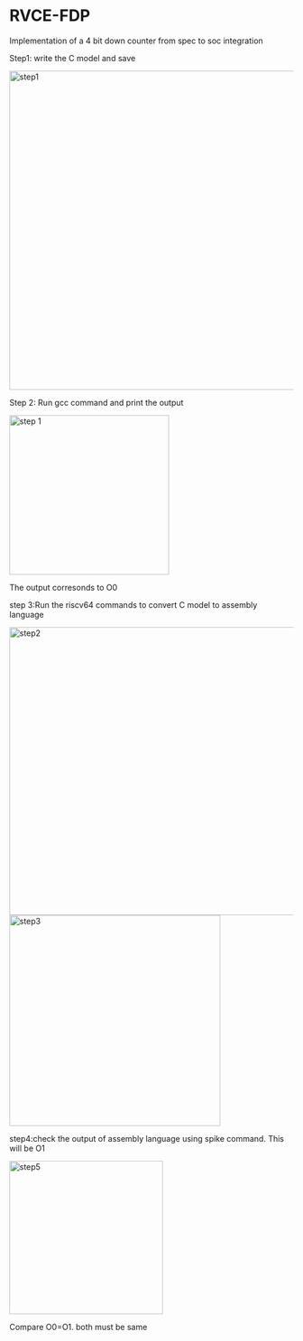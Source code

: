 # RVCE-FDP
Implementation of a 4 bit down counter from spec to soc integration 

Step1: write the C model and save

<img width="566" alt="step1" src="https://github.com/user-attachments/assets/55de061e-89cf-433e-9cf8-c2491f6b8152">

Step 2: Run gcc command and print the output

<img width="283" alt="step 1" src="https://github.com/user-attachments/assets/ead1569f-3da4-4e62-bd08-73282e360574">

The output corresonds to O0

step 3:Run the riscv64 commands to convert C model to assembly language

<img width="511" alt="step2" src="https://github.com/user-attachments/assets/f4e0c819-fb6f-43f3-837e-2204507901ca">

<img width="374" alt="step3" src="https://github.com/user-attachments/assets/32576946-f943-4e6d-84fb-2d78d9717125">

step4:check the output of assembly language using spike command. This will be O1

<img width="272" alt="step5" src="https://github.com/user-attachments/assets/db30c9d3-00e5-4e84-bd9d-35d0b8df9f58">

Compare O0=O1. both must be same





